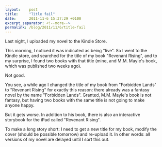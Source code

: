 ```yaml
---
layout:    post
title:     "Title fail"
date:      2011-11-6 15:37:29 +0100
excerpt_separator: <!--more-->
permalink: /blog/2011/11/6/title-fail
---
```


Last night, I uploaded my novel to the Kindle Store.

This morning, I noticed it was indicated as being &quot;live&quot;. So I went to the Kindle store, and searched for the title of my book &quot;Revenant Rising&quot;, and to my surprise, I found two books with that title (mine, and M.M. Mayle's book, which was published two weeks ago).

<!--more-->
Not good.

You see, a while ago I changed the title of my book from &quot;Forbidden Lands&quot; to &quot;Revenant Rising&quot; for exactly this reason: there already was a fantasy novel by the name &quot;Forbidden Lands&quot;. Granted, M.M. Mayle's book is not fantasy, but having two books with the same title is not going to make anyone happy.

But it gets worse. In addition to his book, there is also an interactive storybook for the iPad called &quot;Revenant Rising&quot;.

To make a long story short: I need to get a new title for my book, modify the cover (should be possible tomorrow) and re-upload it. In other words: all versions of my novel are delayed until I sort this out.